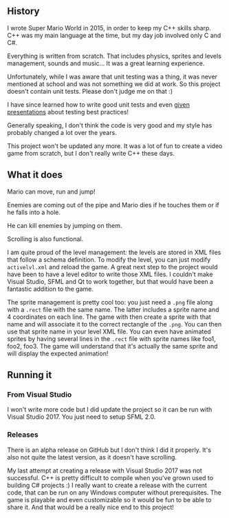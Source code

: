 ## History
I wrote Super Mario World in 2015, in order to keep my C++ skills sharp. C++ was my main language at the time, but my day job involved only C and C#.

Everything is written from scratch. That includes physics, sprites and levels management, sounds and music... It was a great learning experience.

Unfortunately, while I was aware that unit testing was a thing, it was never mentioned at school and was not something we did at work. So this project doesn't contain unit tests. Please don't judge me on that :)

I have since learned how to write good unit tests and even [given presentations](https://docs.google.com/presentation/d/1iu-rnybaaV2pPEZwXCSvnlJkBOxK_NUuyCoUvUostIA) about testing best practices!

Generally speaking, I don't think the code is very good and my style has probably changed a lot over the years.

This project won't be updated any more. It was a lot of fun to create a video game from scratch, but I don't really write C++ these days.

## What it does
Mario can move, run and jump! 

Enemies are coming out of the pipe and Mario dies if he touches them or if he falls into a hole.

He can kill enemies by jumping on them.

Scrolling is also functional.

I am quite proud of the level management: the levels are stored in XML files that follow a schema definition. To modify the level, you can just modify `activelvl.xml` and reload the game. A great next step to the project would have been to have a level editor to write those XML files. I couldn't make Visual Studio, SFML and Qt to work together, but that would have been a fantastic addition to the game.

The sprite management is pretty cool too: you just need a `.png` file along with a `.rect` file with the same name. The latter includes a sprite name and 4 coordinates on each line. The game with then create a sprite with that name and will associate it to the correct rectangle of the `.png`. You can then use that sprite name in your level XML file. You can even have animated sprites by having several lines in the `.rect` file with sprite names like foo1, foo2, foo3. The game will
understand that it's actually the same sprite and will display the expected animation!


## Running it
### From Visual Studio
I won't write more code but I did update the project so it can be run with Visual Studio 2017. You just need to setup SFML 2.0.


### Releases
There is an alpha release on GitHub but I don't think I did it properly. It's also not quite the latest version, as it doesn't have scrolling.

My last attempt at creating a release with Visual Studio 2017 was not successful. C++ is pretty difficult to compile when you've grown used to building C# projects :) I really want to create a release with the current code, that can be run on any Windows computer without prerequisites. The game is playable and even customizable so it would be fun to be able to share it. And that would be a really nice end to this project!

